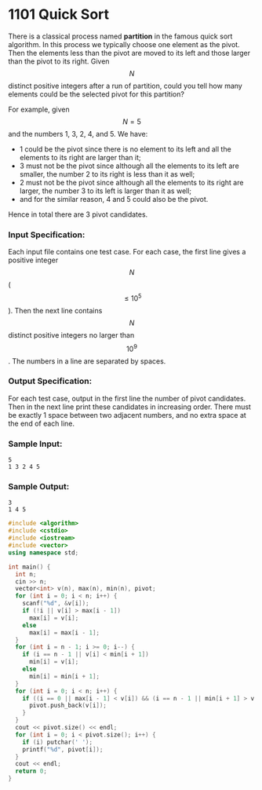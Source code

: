 # 1101 Quick Sort
There is a classical process named **partition** in the famous quick sort algorithm. In this process we typically choose one element as the pivot. Then the elements less than the pivot are moved to its left and those larger than the pivot to its right. Given $$N$$ distinct positive integers after a run of partition, could you tell how many elements could be the selected pivot for this partition?

For example, given $$N = 5$$ and the numbers 1, 3, 2, 4, and 5. We have:

- 1 could be the pivot since there is no element to its left and all the elements to its right are larger than it;
- 3 must not be the pivot since although all the elements to its left are smaller, the number 2 to its right is less than it as well;
- 2 must not be the pivot since although all the elements to its right are larger, the number 3 to its left is larger than it as well;
- and for the similar reason, 4 and 5 could also be the pivot.

Hence in total there are 3 pivot candidates.

### Input Specification:

Each input file contains one test case. For each case, the first line gives a positive integer $$N$$ ($$\le 10^5$$). Then the next line contains $$N$$ distinct positive integers no larger than $$10^9$$. The numbers in a line are separated by spaces.

### Output Specification:

For each test case, output in the first line the number of pivot candidates. Then in the next line print these candidates in increasing order. There must be exactly 1 space between two adjacent numbers, and no extra space at the end of each line.

### Sample Input:
```in
5
1 3 2 4 5

```

### Sample Output:
```out
3
1 4 5

```

```cpp
#include <algorithm>
#include <cstdio>
#include <iostream>
#include <vector>
using namespace std;

int main() {
  int n;
  cin >> n;
  vector<int> v(n), max(n), min(n), pivot;
  for (int i = 0; i < n; i++) {
    scanf("%d", &v[i]);
    if (!i || v[i] > max[i - 1])
      max[i] = v[i];
    else
      max[i] = max[i - 1];
  }
  for (int i = n - 1; i >= 0; i--) {
    if (i == n - 1 || v[i] < min[i + 1])
      min[i] = v[i];
    else
      min[i] = min[i + 1];
  }
  for (int i = 0; i < n; i++) {
    if ((i == 0 || max[i - 1] < v[i]) && (i == n - 1 || min[i + 1] > v[i])) {
      pivot.push_back(v[i]);
    }
  }
  cout << pivot.size() << endl;
  for (int i = 0; i < pivot.size(); i++) {
    if (i) putchar(' ');
    printf("%d", pivot[i]);
  }
  cout << endl;
  return 0;
}
```